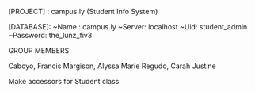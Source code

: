 [PROJECT] : campus.ly (Student Info System)

[LANGUAGE]: C#

[DATABASE]:
~Name : campus.ly
~Server: localhost
~Uid: student_admin
~Password: the_lunz_fiv3



GROUP MEMBERS:

Caboyo, Francis
Margison, Alyssa Marie
Regudo, Carah Justine
 
Make accessors for Student class